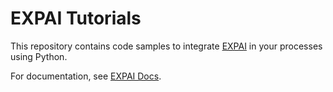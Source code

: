 # EXPAI Tutorials

This repository contains code samples to integrate [EXPAI](https://expai.io) in your processes using Python.

For documentation, see [EXPAI Docs](https://docs.expai.io).

